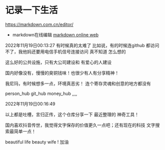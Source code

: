 # 记录一下生活 

https://markdown.com.cn/editor/
* markdown在线编辑 [markdown online web ](https://markdown.com.cn/editor/)


2022年11月19日00:13:27
有时候真的太难了
比如说，有的时候连github 都访问不了，我他妈还要用电信手机信号连接访问
真不知道 怎么想的

这么好的公共设施，只有大公司建设和 有爱心的人建设

国内好像没有，慢慢的臭铜钱味！也很少有人有分享精神！

我尼玛，有时候想多一点，环境真恶劣！ 连个寄存灵魂和创意的地方都没有

person_hub git_hub money_hub ,,,,


2022年11月19日00:16:49

以上都是吐槽，言归正传，这个仓库分享一下 最近整理的 神奇工具！

国内喜欢抖音传世，我觉得文字保存的价值更久一点吧；还有现在的科技 文字搜索最简单一点！

beautiful life beauty wife ! 加油
